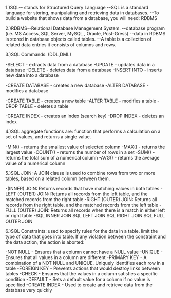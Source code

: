 1.)SQL-- stands for Structured Query Language
--SQL is a standard language for storing, manipulating and retrieving data in databases.
--To build a website that shows data from a database, you will need: RDBMS

2.)RDBMS--Relational Database Management System.
--database program (i.e. MS Access, SQL Server, MySQL , Oracle, Post-Gress)
--data in RDBMS is stored in database objects called tables.
--A table is a collection of related data entries it consists of columns and rows.

3.)SQL Commands:
(DDL,DML)

-SELECT - extracts data from a database
-UPDATE - updates data in a database
-DELETE - deletes data from a database
-INSERT INTO - inserts new data into a database

-CREATE DATABASE - creates a new database
-ALTER DATABASE - modifies a database

-CREATE TABLE - creates a new table
-ALTER TABLE - modifies a table
-DROP TABLE - deletes a table

-CREATE INDEX - creates an index (search key)
-DROP INDEX - deletes an index

4.)SQL aggregate functions are:
function that performs a calculation on a set of values, and returns a single value.

-MIN() - returns the smallest value of selected column
-MAX() - returns the largest value
-COUNT() - returns the number of rows in a set
-SUM() - returns the total sum of a numerical column
-AVG() - returns the average value of a numerical column

5.)SQL JOIN:
A JOIN clause is used to combine rows from two or more tables, based on a related column between them.

-(INNER) JOIN: Returns records that have matching values in both tables
-LEFT (OUTER) JOIN: Returns all records from the left table, and the matched records from the right table
-RIGHT (OUTER) JOIN: Returns all records from the right table, and the matched records from the left table
-FULL (OUTER) JOIN: Returns all records when there is a match in either left or right table
-SQL INNER JOIN  SQL LEFT JOIN  SQL RIGHT JOIN  SQL FULL OUTER JOIN

6.)SQL Constraints:
used to specify rules for the data in a table. limit the type of data that goes into table.
If  any violation between the constraint and the data action, the action is aborted:

-NOT NULL - Ensures that a column cannot have a NULL value
-UNIQUE - Ensures that all values in a column are different
-PRIMARY KEY - A combination of a NOT NULL and UNIQUE. Uniquely identifies each row in a table
-FOREIGN KEY - Prevents actions that would destroy links between tables
-CHECK - Ensures that the values in a column satisfies a specific condition
-DEFAULT - Sets a default value for a column if no value is specified
-CREATE INDEX - Used to create and retrieve data from the database very quickly